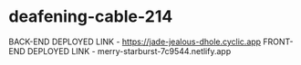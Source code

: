 # deafening-cable-214
BACK-END DEPLOYED LINK - 
https://jade-jealous-dhole.cyclic.app
FRONT-END DEPLOYED LINK - merry-starburst-7c9544.netlify.app
